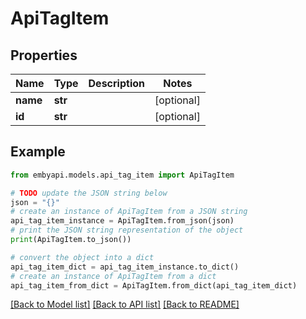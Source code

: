 # ApiTagItem


## Properties

Name | Type | Description | Notes
------------ | ------------- | ------------- | -------------
**name** | **str** |  | [optional] 
**id** | **str** |  | [optional] 

## Example

```python
from embyapi.models.api_tag_item import ApiTagItem

# TODO update the JSON string below
json = "{}"
# create an instance of ApiTagItem from a JSON string
api_tag_item_instance = ApiTagItem.from_json(json)
# print the JSON string representation of the object
print(ApiTagItem.to_json())

# convert the object into a dict
api_tag_item_dict = api_tag_item_instance.to_dict()
# create an instance of ApiTagItem from a dict
api_tag_item_from_dict = ApiTagItem.from_dict(api_tag_item_dict)
```
[[Back to Model list]](../README.md#documentation-for-models) [[Back to API list]](../README.md#documentation-for-api-endpoints) [[Back to README]](../README.md)



